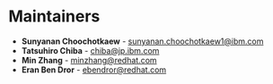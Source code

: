 # Maintainers

- **Sunyanan Choochotkaew** - sunyanan.choochotkaew1@ibm.com
- **Tatsuhiro Chiba** - chiba@jp.ibm.com
- **Min Zhang** - minzhang@redhat.com
- **Eran Ben Dror** - ebendror@redhat.com
